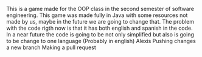 This is a game made for the OOP class in the second semester of software engineering.
This game was made fully in Java with some resources not made by us, maybe in the future we are going to change that. 
The problem with the code rigth now is that it has both english and spanish in the code.
In a near future the code is going to be not only simplified but also is going to be change to one language (Probably in english)
Alexis
Pushing changes a new branch
Making a pull request
